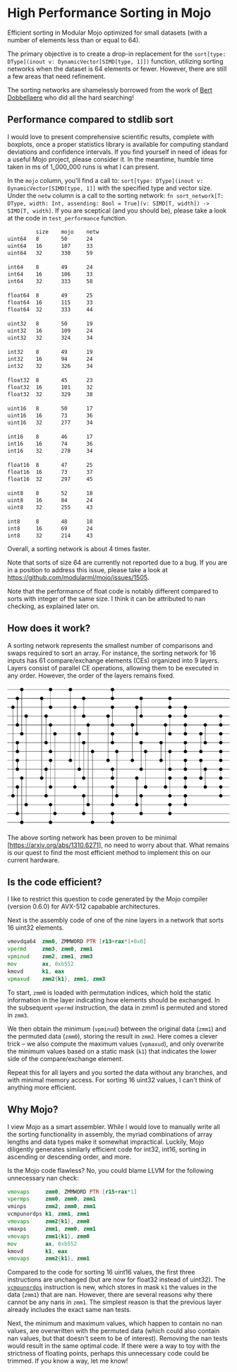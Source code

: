 # High Performance Sorting in Mojo

Efficient sorting in Modular Mojo optimized for small datasets (with a number of elements less than or equal to 64).

The primary objective is to create a drop-in replacement for the `sort[type: DType](inout v: DynamicVector[SIMD[type, 1]])`
function, utilizing sorting networks when the dataset is 64 elements or fewer. However, there are still a few areas that need refinement.

The sorting networks are shamelessly borrowed from the work of [Bert Dobbellaere](https://bertdobbelaere.github.io/sorting_networks_extended.html) who did all the hard searching!

## Performance compared to stdlib sort

I would love to present comprehensive scientific results, complete with boxplots, once a proper statistics library is available for computing standard deviations and confidence intervals. 
If you find yourself in need of ideas for a useful Mojo project, please consider it. In the meantime, humble time taken in ms of 1_000_000 runs is what I can present.


In the `mojo` column, you'll find a call to: `sort[type: DType](inout v: DynamicVector[SIMD[type, 1]]` with the specified type and vector size. Under the `netw` column is a call to the sorting network: `fn sort_network[T: DType, width: Int, assending: Bool = True](v: SIMD[T, width]) -> SIMD[T, width]`. If you are sceptical (and you should be), please take a look at the code in `test_performance` function.


```
         size    mojo    netw
uint64   8       50      24
uint64   16      107     33
uint64   32      330     59

int64    8       49      24
int64    16      106     33
int64    32      333     58

float64  8       49      25
float64  16      115     33
float64  32      333     44

uint32   8       50      19
uint32   16      109     24
uint32   32      324     34

int32    8       49      19
int32    16      94      24
int32    32      326     34

float32  8       45      23
float32  16      101     32
float32  32      329     38

uint16   8       50      17
uint16   16      73      36
uint16   32      277     34

int16    8       46      17
int16    16      74      36
int16    32      278     34

float16  8       47      25
float16  16      73      37
float16  32      297     45

uint8    8       52      18
uint8    16      84      24
uint8    32      255     43

int8     8       48      18
int8     16      69      24
int8     32      214     43
```

Overall, a sorting network is about 4 times faster.

Note that sorts of size 64 are currently not reported due to a bug. If you are in a position to address this issue, please take a look at https://github.com/modularml/mojo/issues/1505.

Note that the performance of float code is notably different compared to sorts with integer of the same size. I think it can be attributed to nan checking, as explained later on.

## How does it work?

A sorting network represents the smallest number of comparisons and swaps required to sort an array. For instance, the sorting network for 16 inputs has 61 compare/exchange elements (CEs) organized into 9 layers. Layers consist of parallel CE operations, allowing them to be executed in any order. However, the order of the layers remains fixed.

![net16](https://github.com/HJLebbink/sort-networks-mojo/blob/main/img/sort-network-16.png "Sorting Network 16")

The above sorting network has been proven to be minimal [https://arxiv.org/abs/1310.6271], no need to worry about that. What remains is our quest to find the most efficient method to implement this on our current hardware.

## Is the code efficient?
I like to restrict this question to code generated by the Mojo compiler (version 0.6.0) for AVX-512 capabable architectures. 

Next is the assembly code of one of the nine layers in a network that sorts 16 uint32 elements.

```asm
vmovdqa64  zmm0, ZMMWORD PTR [r13+rax*1+0x0]
vpermd     zmm3, zmm0, zmm1
vpminud    zmm2, zmm1, zmm3
mov        ax, 0xb552
kmovd      k1, eax
vpmaxud    zmm2{k1}, zmm1, zmm3
```

To start, `zmm0` is loaded with permutation indices, which hold the static information in the layer indicating how elements should be exchanged.
 In the subsequent `vpermd` instruction, the data in zmm1 is permuted and stored in `zmm3`.

We then obtain the minimum (`vpminud`) between the original data (`zmm1`) and the permuted data (`zmm0`), storing the result in `zmm2`. 
Here comes a clever trick – we also compute the maximum values (`vpmaxud`), and only overwrite the minimum values based on a static 
mask (`k1`) that indicates the lower side of the compare/exchange element.

Repeat this for all layers and you sorted the data without any branches, and with minimal memory access. For sorting 16 uint32 values, I can't think of anything more efficient.

## Why Mojo?

I view Mojo as a smart assembler. While I would love to manually write all the sorting functionality in assembly, the myriad combinations of array 
lengths and data types make it somewhat impractical. Luckily, Mojo diligently generates similarly efficient code for int32, int16, sorting in ascending or descending order, and more.

Is the Mojo code flawless? No, you could blame LLVM for the following unnecessary nan check:

```asm
vmovaps     zmm0, ZMMWORD PTR [r15+rax*1]
vpermps     zmm0, zmm0, zmm1
vminps      zmm2, zmm0, zmm1
vcmpunordps k1, zmm1, zmm1
vmovaps     zmm2{k1}, zmm0
vmaxps      zmm1, zmm0, zmm1
vmovaps     zmm1{k1}, zmm0
mov         ax, 0xb552
kmovd       k1, eax
vmovaps     zmm2{k1}, zmm1
```

Compared to the code for sorting 16 uint16 values, the first three instructions are unchanged (but are now for float32 instead of uint32). 
The [`vcmpunordps`](https://github.com/HJLebbink/asm-dude/wiki/CMPPS) instruction is new, which stores in mask `k1` the values in the data 
(`zmm1`) that are nan. However, there are several reasons why there cannot be any nans in `zmm1`. The simplest reason is that the previous layer
 already includes the exact same nan tests.

Next, the minimum and maximum values, which happen to contain no nan values, are overwritten with the permuted data 
(which could also contain nan values, but that doesn't seem to be of interest). Removing the nan tests would result 
in the same optimal code. If there were a way to toy with the strictness of floating points, perhaps this unnecessary code could be trimmed. If you know a way, let me know!